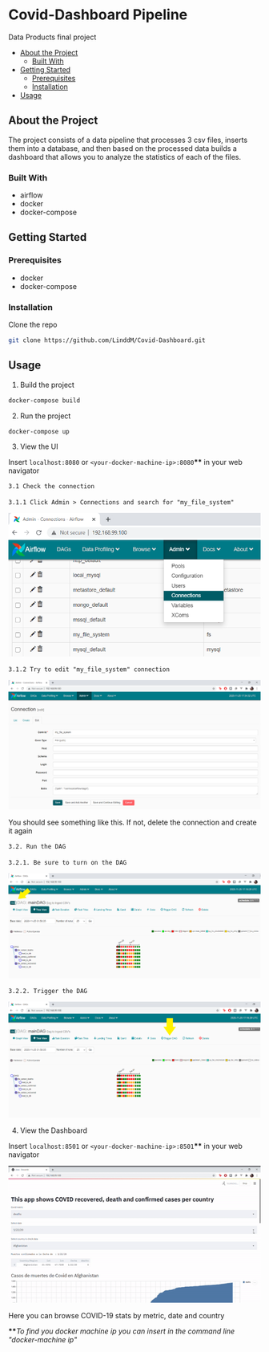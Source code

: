 # Covid-Dashboard Pipeline

Data Products final project

* [About the Project](#about-the-project)
  * [Built With](#built-with)
* [Getting Started](#getting-started)
  * [Prerequisites](#prerequisites)
  * [Installation](#installation)
* [Usage](#usage)

## About the Project

The project consists of a data pipeline that processes 3 csv files, inserts them into a database, and then based on the processed data builds a dashboard that allows you to analyze the statistics of each of the files.

### Built With

* airflow
* docker
* docker-compose

## Getting Started

### Prerequisites

* docker
* docker-compose

### Installation

Clone the repo

```sh
git clone https://github.com/LinddM/Covid-Dashboard.git
```

## Usage

1. Build the project

```sh
docker-compose build
```

2. Run the project

```sh
docker-compose up
```

3. View the UI

Insert ```localhost:8080``` or ```<your-docker-machine-ip>:8080```<strong>**</strong> in your web navigator

    3.1 Check the connection

    3.1.1 Click Admin > Connections and search for "my_file_system"

  <img src="readme_img/connections.png">

    3.1.2 Try to edit "my_file_system" connection

  <img src="readme_img/fs.png">

  You should see something like this. If not, delete the connection and create it again

    3.2. Run the DAG

    3.2.1. Be sure to turn on the DAG

  <img src="readme_img/on_dag.png">

    3.2.2. Trigger the DAG

  <img src="readme_img/trigger_dag.png">

4. View the Dashboard

Insert ```localhost:8501``` or ```<your-docker-machine-ip>:8501```<strong>**</strong> in your web navigator

<img src="readme_img/streamlit.gif">

Here you can browse COVID-19 stats by metric, date and country

<strong>**</strong><i>To find you docker machine ip you can insert in the command line "docker-machine ip"</i>